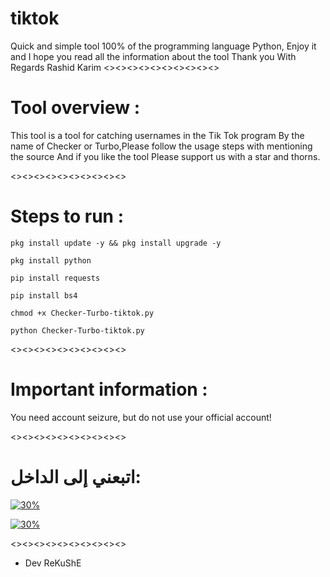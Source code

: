 # tiktok

Quick and simple tool 100% of the programming language Python,
Enjoy it and I hope you read all the information about the tool 
Thank you With Regards Rashid Karim
<><><><><><><><><><>

# Tool overview :

This tool is a tool for catching usernames in the Tik Tok program By the name of Checker or Turbo,Please follow the usage steps with mentioning the source And if you like the tool Please support us with a star and thorns.

<><><><><><><><><><>

# Steps to run :
`pkg install update -y && pkg install upgrade -y `

`pkg install python `

`pip install requests`

`pip install bs4`

`chmod +x Checker-Turbo-tiktok.py`

`python Checker-Turbo-tiktok.py`

<><><><><><><><><><>

# Important information :
You need account seizure,
but do not use your official account!

<><><><><><><><><><>

# اتبعني إلى الداخل:

[![30%](https://img.shields.io/badge/account%20-%20telegram-blue)](https://t.me/iiwiw)

[![30%](https://img.shields.io/badge/channel-intelegram-yellow)](https://t.me/professional_school)

<><><><><><><><><><>

- Dev ReKuShE

